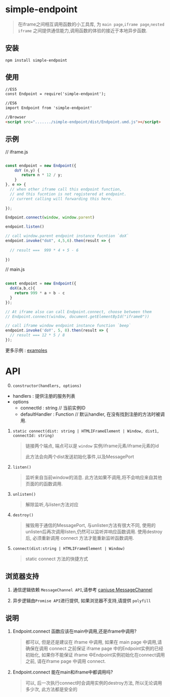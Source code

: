# simple-endpoint

> 在iframe之间相互调用函数的小工具库, 为 `main page`,`iframe page`,`nested iframe` 之间提供通信能力,调用函数的体验的接近于本地异步函数.



## 安装

```shell
npm install simple-endpoint
```



## 使用

```html
//ES5 
const Endpoint = require('simple-endpoint');

//ES6
import Endpoint from 'simple-endpoint'

//Browser
<script src="......./simple-endpoint/dist/Endpoint.umd.js"></script>


```





## 示例

// iframe.js

``` js

const endpoint = new Endpoint({
    doY (n,y) {
       return n * 12 / y;
    }
}, e => {
  // when other iframe call this endpoint function,
  // and this fucntion is not registered at endpoint.
  // current calling will forwarding this here.
  
});

Endpoint.connect(window, window.parent)

endpoint.listen()

// call window.parent endpoint instance fucntion `doX`
endpoint.invoke("doX", 4,5,6).then(result => {
  
  // result ===  999 * 4 + 5 - 6
  
})

```



// main.js

``` js
 
const endpoint = new Endpoint({
  doX(a,b,c){
    return 999 * a + b - c
  }
});

// At iframe also can call Endpoint.connect, choose between them
// Endpoint.connect(window, document.getElementById("iframe0"))

// call iframe window endpoint instance function `beep`
endpoint.invoke('doY', 5, 8).then(result => {
  // result === 12 * 5 / 8
});

```



更多示例 :  [examples](https://github.com/nanyuantingfeng/simple-endpoint/tree/master/examples)

# API
0. `constructor(handlers, options)`

* handlers :  提供注册的服务列表
* options 
    *  connectId : string // 当前实例ID
    *  defaultHandler : Function // 默认handler, 在没有找到注册的方法时被调用.
   


1. `static connect(dist: string | HTMLIFrameElement | Window, dist1, connectId: string) `

   > 链接两个端点, 端点可以是 `window` 实例/iframe元素/iframe元素的id
   >
   > 此方法会向两个dist发送初始化事件,以及MessagePort

2. `listen()`

   > 监听来自当前window的消息. 此方法如果不调用,将不会响应来自其他页面的的函数调用.

3. `unlisten()`

   > 解除监听,与listen方法对应

4. `destroy()`

   > 摧毁用于通信的MessagePort, 与unlisten方法有很大不同, 使用的unlisten后再次调用listen,仍然可以监听并响应函数调用. 使用destroy后, 必须重新调用 connect 方法才能重新监听函数调用.

5. `connect(dist:string | HTMLIFrameElement | Window)`
   
   > static connect 方法的快捷方式


## 浏览器支持

1. 通信逻辑依赖 `MessageChannel API`,请参考 [caniuse MessageChannel](https://caniuse.com/#search=MessageChannel)

2. 异步逻辑由`Promise API`进行提供, 如果浏览器不支持,请提供 `polyfill`

   

## 说明

1. Endpoint.connect 函数应该在main中调用,还是iframe中调用?

   > 都可以, 但是还是建议在 iframe 中调用, 如果在 main page 中调用,请确保在调用 connect 之前保证 iframe page 中的Endpoint实例的已经初始化, 如果你不能保证 iframe 中Endpoint实例初始化在connect调用之前, 请在iframe page 中调用 connect.

2. Endpoint.connect 能在main和iframe中都调用吗?

   > 可以, 后一次执行connect时会调用实例的destroy方法, 所以无论调用多少次, 此方法都是安全的

